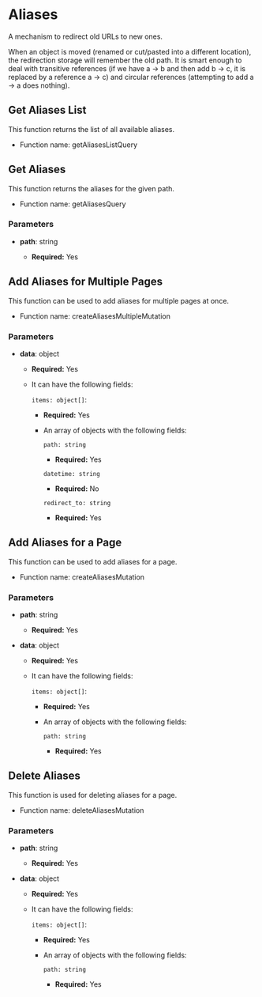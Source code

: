 # Aliases

A mechanism to redirect old URLs to new ones.

When an object is moved (renamed or cut/pasted into a different location), the redirection storage will remember the old path. It is smart enough to deal with transitive references (if we have a -> b and then add b -> c, it is replaced by a reference a -> c) and circular references (attempting to add a -> a does nothing).

## Get Aliases List

This function returns the list of all available aliases.

-   Function name: getAliasesListQuery

## Get Aliases

This function returns the aliases for the given path.

-   Function name: getAliasesQuery

### Parameters

-   **path**: string

    -   **Required:** Yes

## Add Aliases for Multiple Pages

This function can be used to add aliases for multiple pages at once.

-   Function name: createAliasesMultipleMutation

### Parameters

-   **data**: object

    -   **Required:** Yes
    -   It can have the following fields:

        `items: object[]`:

        -   **Required:** Yes
        -   An array of objects with the following fields:

            `path: string`

            -   **Required:** Yes

            `datetime: string`

            -   **Required:** No

            `redirect_to: string`

            -   **Required:** Yes

## Add Aliases for a Page

This function can be used to add aliases for a page.

-   Function name: createAliasesMutation

### Parameters

-   **path**: string

    -   **Required:** Yes

-   **data**: object

    -   **Required:** Yes
    -   It can have the following fields:

        `items: object[]`:

        -   **Required:** Yes
        -   An array of objects with the following fields:

            `path: string`

            -   **Required:** Yes

## Delete Aliases

This function is used for deleting aliases for a page.

-   Function name: deleteAliasesMutation

### Parameters

-   **path**: string

    -   **Required:** Yes

-   **data**: object

    -   **Required:** Yes
    -   It can have the following fields:

        `items: object[]`:

        -   **Required:** Yes
        -   An array of objects with the following fields:

            `path: string`

            -   **Required:** Yes
